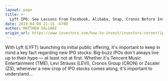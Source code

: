 ```yaml
---
layout: page
title: >-
  Lyft IPO: See Lessons From Facebook, Alibaba, Snap, Cronos Before Investing
date: 2019-04-09 21:15 -0700
author: MATTHEW GALGANI
origin_url: https://www.investors.com/how-to-invest/investors-corner/ipo-stocks-levi-strauss-tencent-music-facebook-alibaba-snap-square-how-to-invest/
---
```


With Lyft (LYFT) launching its initial public offering, it's important to keep in mind a key fact regarding new IPO stocks: Big-buzz IPOs don't always live up to their hype — at least not at first. Whether it's Tencent Music Entertainment (TME), Levi Strauss (LEVI), Cronos Group (CRON) or Zscaler (ZS), whenever a new crop of IPO stocks comes along, it's important to understand…
